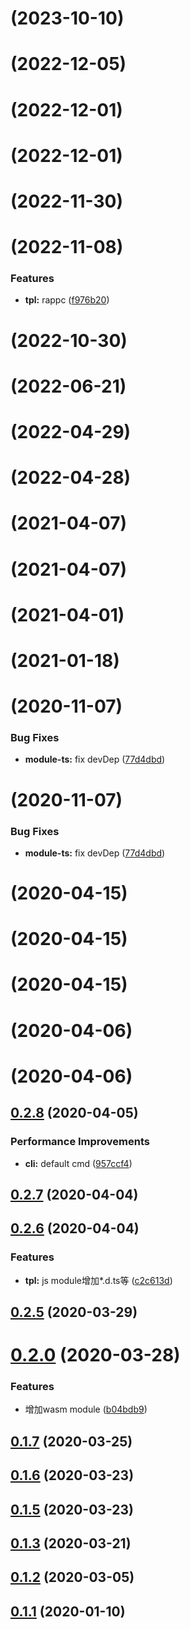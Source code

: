 # [](https://github.com/lamovv/ufly/compare/v0.7.27...v) (2023-10-10)



# [](https://github.com/lamovv/ufly/compare/v0.7.25...v) (2022-12-05)



# [](https://github.com/lamovv/ufly/compare/v0.7.24...v) (2022-12-01)



# [](https://github.com/lamovv/ufly/compare/v0.7.23...v) (2022-12-01)



# [](https://github.com/lamovv/ufly/compare/v0.7.22...v) (2022-11-30)



# [](https://github.com/lamovv/ufly/compare/v0.7.19...v) (2022-11-08)


### Features

* **tpl:** rappc ([f976b20](https://github.com/lamovv/ufly/commit/f976b2093613a33172f9fffcad780a535e26a29f))



# [](https://github.com/lamovv/ufly/compare/v0.7.19...v) (2022-10-30)



# [](https://github.com/lamovv/ufly/compare/v0.7.17...v) (2022-06-21)



# [](https://github.com/lamovv/ufly/compare/v0.7.13...v) (2022-04-29)



# [](https://github.com/lamovv/ufly/compare/v0.7.10...v) (2022-04-28)



# [](https://github.com/lamovv/ufly/compare/v0.7.1...v) (2021-04-07)



# [](https://github.com/lamovv/ufly/compare/v0.7.1...v) (2021-04-07)



# [](https://github.com/lamovv/ufly/compare/v0.6.10...v) (2021-04-01)



# [](https://github.com/lamovv/ufly/compare/v0.6.7...v) (2021-01-18)



# [](https://github.com/lamovv/ufly/compare/v0.6.1...v) (2020-11-07)


### Bug Fixes

* **module-ts:** fix devDep ([77d4dbd](https://github.com/lamovv/ufly/commit/77d4dbdcfb8fad4c64b376e2f17450440a7a4cef))



# [](https://github.com/lamovv/ufly/compare/v0.6.1...v) (2020-11-07)


### Bug Fixes

* **module-ts:** fix devDep ([77d4dbd](https://github.com/lamovv/ufly/commit/77d4dbdcfb8fad4c64b376e2f17450440a7a4cef))



<a name=""></a>
# [](https://github.com/lamovv/ufly/compare/v0.3.4...v) (2020-04-15)



<a name=""></a>
# [](https://github.com/lamovv/ufly/compare/v0.3.3...v) (2020-04-15)



<a name=""></a>
# [](https://github.com/lamovv/ufly/compare/v0.3.2...v) (2020-04-15)



# [](https://github.com/lamovv/ufly/compare/v0.2.8...v) (2020-04-06)



# [](https://github.com/lamovv/ufly/compare/v0.2.8...v) (2020-04-06)



## [0.2.8](https://github.com/lamovv/ufly/compare/v0.2.7...v0.2.8) (2020-04-05)


### Performance Improvements

* **cli:** default cmd ([957ccf4](https://github.com/lamovv/ufly/commit/957ccf45b7a3c7ffba3a1e9e599fa779a0ecf354))



## [0.2.7](https://github.com/lamovv/ufly/compare/v0.2.6...v0.2.7) (2020-04-04)



## [0.2.6](https://github.com/lamovv/ufly/compare/v0.2.5...v0.2.6) (2020-04-04)


### Features

* **tpl:** js module增加*.d.ts等 ([c2c613d](https://github.com/lamovv/ufly/commit/c2c613da79212562c7f478ba9401cf6504c3afff))



## [0.2.5](https://github.com/lamovv/ufly/compare/v0.2.0...v0.2.5) (2020-03-29)



# [0.2.0](https://github.com/lamovv/ufly/compare/v0.1.7...v0.2.0) (2020-03-28)


### Features

* 增加wasm module ([b04bdb9](https://github.com/lamovv/ufly/commit/b04bdb9b8abdcfb50bf6fb416de66026fe28c548))



## [0.1.7](https://github.com/lamovv/ufly/compare/v0.1.6...v0.1.7) (2020-03-25)



## [0.1.6](https://github.com/lamovv/ufly/compare/v0.1.5...v0.1.6) (2020-03-23)



## [0.1.5](https://github.com/lamovv/ufly/compare/v0.1.3...v0.1.5) (2020-03-23)



## [0.1.3](https://github.com/lamovv/ufly/compare/v0.1.2...v0.1.3) (2020-03-21)



## [0.1.2](https://github.com/lamovv/ufly/compare/v0.1.1...v0.1.2) (2020-03-05)



## [0.1.1](https://github.com/lamovv/ufly/compare/v0.1.0...v0.1.1) (2020-01-10)




